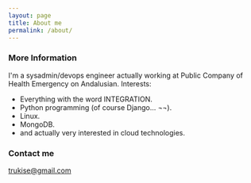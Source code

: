 ```yaml
---
layout: page
title: About me
permalink: /about/
---
```


### More Information

I'm a sysadmin/devops engineer actually working at Public Company of Health Emergency on Andalusian.
Interests:
* Everything with the word INTEGRATION.
* Python programming (of course Django... ¬¬).
* Linux.
* MongoDB.
* and actually very interested in cloud technologies.

### Contact me

[trukise@gmail.com](mailto:trukise@gmail.com)
